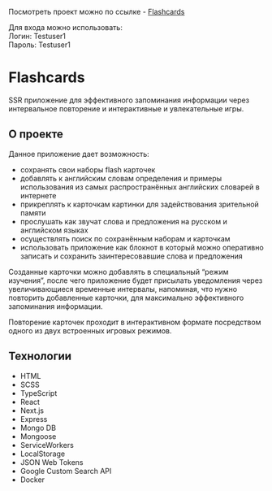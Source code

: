 Посмотреть проект можно по ссылке - [Flashcards](https://fox-flash-cards.herokuapp.com/)

Для входа можно использовать:  
Логин: Testuser1  
Пароль: Testuser1

# Flashcards

SSR приложение для эффективного запоминания информации через интервальное повторение и интерактивные и увлекательные игры.

## О проекте

Данное приложение дает возможность:

- сохранять свои наборы flash карточек
- добавлять к английским словам определения и примеры использования из самых распространённых английских словарей в интернете
- прикреплять к карточкам картинки для задействования зрительной памяти
- прослушать как звучат слова и предложения на русском и английском языках
- осуществлять поиск по сохранённым наборам и карточкам
- использовать приложение как блокнот в который можно оперативно записать и сохранить заинтересовавшие слова и предложения

Созданные карточки можно добавлять в специальный “режим изучения”, после чего приложение будет присылать уведомления через увеличивающиеся временные интервалы, напоминая, что нужно повторить добавленные карточки, для максимально эффективного запоминания информации.

Повторение карточек проходит в интерактивном формате посредством одного из двух встроенных игровых режимов.

## Технологии

- HTML
- SCSS
- TypeScript
- React
- Next.js
- Express
- Mongo DB
- Mongoose
- ServiceWorkers
- LocalStorage
- JSON Web Tokens
- Google Custom Search API
- Docker
